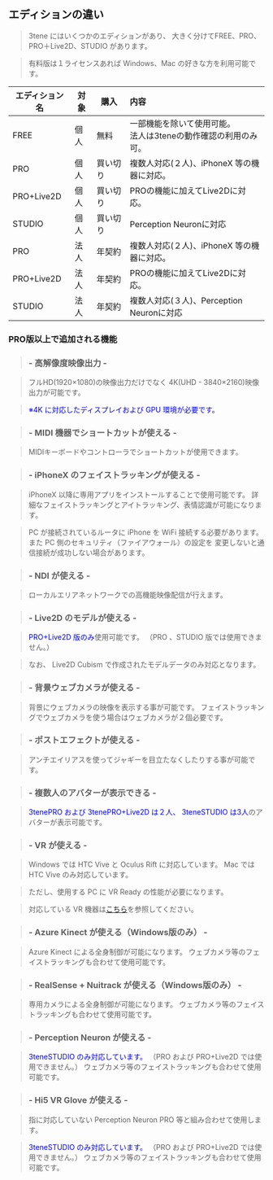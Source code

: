 ## エディションの違い

>3tene にはいくつかのエディションがあり、
>大きく分けてFREE、PRO、PRO＋Live2D、STUDIO があります。

>有料版は１ライセンスあれば Windows、Mac の好きな方を利用可能です。

|エディション名|対象|購入|内容|
|---|---|---|:---|
|FREE|個人|無料|一部機能を除いて使用可能。<BR>法人は3teneの動作確認の利用のみ可。|
|PRO|個人|買い切り|複数人対応(２人)、iPhoneX 等の機器に対応。|
|PRO+Live2D|個人|買い切り|PROの機能に加えてLive2Dに対応。|
|STUDIO|個人|買い切り|Perception Neuronに対応|
|PRO|法人|年契約|複数人対応(２人)、iPhoneX 等の機器に対応。|
|PRO+Live2D|法人|年契約|PROの機能に加えてLive2Dに対応。|
|STUDIO|法人|年契約|複数人対応(３人)、Perception Neuronに対応|



### PRO版以上で追加される機能

>### - 高解像度映像出力 -

>フルHD(1920×1080)の映像出力だけでなく
>4K(UHD - 3840×2160)映像出力が可能です。

><font color="Blue">※4K に対応したディスプレイおよび GPU 環境が必要です。</font>


>### - MIDI 機器でショートカットが使える -

>MIDIキーボードやコントローラでショートカットが使⽤できます。


>### - iPhoneX のフェイストラッキングが使える -

>iPhoneX 以降に専用アプリをインストールすることで使用可能です。
>詳細なフェイストラッキングとアイトラッキング、表情認識が可能になります。

>PC が接続されているルータに iPhone を WiFi 接続する必要があります。
>また PC 側のセキュリティ（ファイアウォール）の設定を
>変更しないと通信接続が成功しない場合があります。


>### - NDI が使える -

>ローカルエリアネットワークでの高機能映像配信が行えます。


>### - Live2D のモデルが使える -

><font color="Blue">PRO+Live2D 版のみ</font>使用可能です。
>（PRO 、STUDIO 版では使用できません。）

>なお、 Live2D Cubism で作成されたモデルデータのみ対応となります。


>### - 背景ウェブカメラが使える -

>背景にウェブカメラの映像を表示する事が可能です。
>フェイストラッキングでウェブカメラを使う場合はウェブカメラが２個必要です。


>### - ポストエフェクトが使える -

>アンチエイリアスを使ってジャギーを目立たなくしたりする事が可能です。


>### - 複数人のアバターが表示できる -

><font color="Blue">3tenePRO および 3tenePRO+Live2D は２人、</font>
><font color="Blue">3teneSTUDIO は3人</font>のアバターが表示可能です。


>### - VR が使える -

>Windows では HTC Vive と Oculus Rift に対応しています。
>Mac では HTC Vive のみ対応しています。

>ただし、使用する PC に VR Ready の性能が必要になります。

>対応している VR 機器は[こちら](#equipment.md)を参照してください。


>### - Azure Kinect が使える（Windows版のみ） -

>Azure Kinect による全身制御が可能になります。
>ウェブカメラ等のフェイストラッキングも合わせて使用可能です。


>### - RealSense + Nuitrack が使える（Windows版のみ） -

>専用カメラによる全身制御が可能になります。
>ウェブカメラ等のフェイストラッキングも合わせて使用可能です。


>### - Perception Neuron が使える -

><font color="Blue">3teneSTUDIO のみ対応しています。</font>
>（PRO および PRO+Live2D では使用できません。）
>ウェブカメラ等のフェイストラッキングも合わせて使用可能です。


>### - Hi5 VR Glove が使える -

>指に対応していない Perception Neuron PRO 等と組み合わせて使用します。

><font color="Blue">3teneSTUDIO のみ対応しています。</font>
>（PRO および PRO+Live2D では使用できません。）
>ウェブカメラ等のフェイストラッキングも合わせて使用可能です。




